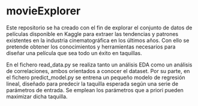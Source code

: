 # movieExplorer

Este repositorio se ha creado con el fin de explorar el conjunto de datos de películas disponible en Kaggle 
para extraer las tendencias y patrones existentes en la industria cinematográfica en los últimos años. Con ello se pretende 
obtener los conocimientos y herramientas necesarios para diseñar una película que sea todo un éxito en taquillas.

En el fichero read_data.py se realiza tanto un análisis EDA como un análisis de correlaciones, ambos orientados a conocer el dataset.
Por su parte, en el fichero predict_model.py se entrena un pequeño modelo de regresión lineal, diseñado para predecir la taquilla esperada según
una serie de parámetros de entrada. Se emplean los parámetros que a priori pueden maximizar dicha taquilla.
